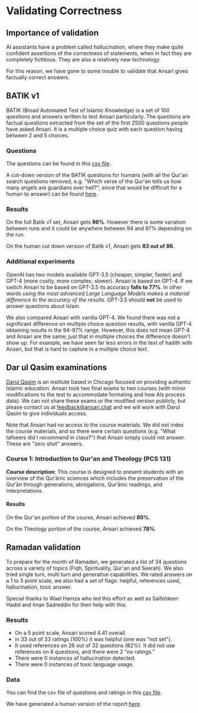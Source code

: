 # Validating Correctness

## Importance of validation

AI assistants have a problem called _hallucination_, where they make quite confident assertions of the correctness of statements, when in fact they are completely fictitious. They are also a relatively new technology. 

For this reason, we have gone to some trouble to validate that Ansari gives factually correct answers. 

## BATIK v1 

BATIK (Broad Automated Test of Islamic Knowledge) is a set of 100 questions and answers written to test Ansari particularly. The questions are factual questions extracted from the set of the first 2500 questions people have asked Ansari. It is a multiple choice quiz with each question having between 2 and 5 choices. 

### Questions

The questions can be found in this [csv file](https://github.com/waleedkadous/ansari-backend/blob/main/evals/batik/batik-v1.csv).

A cut-down version of the BATIK questions for humans (with all the Qur'an search questions removed, e.g. "Which verse of the Qur'an tells us how many angels are guardians over hell?", since that would be difficult for a human to answer) can be found [here](https://quizizz.com/join?gc=83764841). 

### Results

On the full Batik v1 set, Ansari gets **96%**. However there is some variation between runs and it could be anywhere between 94 and 97% depending on the run. 

On the human cut down version of Batik v1, Ansari gets **83 out of 86**. 

### Additional experiments

OpenAI has two models available GPT-3.5 (cheaper, simpler, faster) and GPT-4 (more costly, more complex, slower). Ansari is based on GPT-4. If we switch Ansari to be based on GPT-3.5 its accuracy **falls to 77%**. In other words _using the most advanced Large Language Models makes a material difference to the accuracy of the results_. GPT-3.5 should **not** be used to answer questions about Islam. 

We also compared Ansari with vanilla GPT-4. We found there was not a significant difference on multiple choice question results, with vanilla GPT-4 obtaining results in the 94-97% range. However, this does not mean GPT-4 and Ansari are the same; just that in multiple choices the difference doesn't show up. For example, we have seen far less errors in the text of hadith with Ansari, but that is hard to capture in a multiple choice text. 

## Dar ul Qasim examinations

[Darul Qasim](https://darulqasim.org/) is an institute based in Chicago focused on providing authentic Islamic education. Ansari took two final exams to two courses (with minor modifications to the test to accommodate formating and how AIs process data). We can not share these exams or the modified version publicly, but please contact us at [feedback@ansari.chat](mailto:feedback@ansari.chat) and we will work with Darul Qasim to give individuals access. 

Note that Ansari had no access to the course materials. We did not index the course materials, and so there were certain questions (e.g. "What tafseers did I recommend in class?") that Ansari simply could not answer. These are "zero shot" answers. 

### Course 1: Introduction to Qur'an and Theology (PCS 131)

**Course description**: This course is designed to present students with an overview of the Qurʾānic sciences which includes the preservation of the Qurʾān through generations, abrogations, Qurʾānic readings, and interpretations.

#### Results

On the Qur'an portion of the course, Ansari achieved **80%**. 

On the Theology portion of the course, Ansari achieved **78%**. 

## Ramadan validation

To prepare for the month of Ramadan, we generated a list of 34 questions across a variety of topics (Fiqh, Spirituality, Qur'an and Seerah). We also tried single turn, multi turn and generative capabilities. We rated answers on a 1 to 5 point scale, we also had a set of flags: helpful, references used, hallucination, toxic answer. 

Special thanks to Wael Hamza who led this effort as well as Saifeldeen Hadid and Iman Sadreddin for their help with this. 

### Results

- On a 5 point scale, Ansari scored 4.41 overall. 
- in 33 out of 33 ratings (100%) it was helpful (one was "not set"). 
- It used references on 26 out of 32 questions (82%). It did not use references on 6 questions, and there were 2 "no ratings." 
- There were 0 instances of hallucination detected.  
- There were 0 instances of toxic language usage. 

### Data

You can find the csv file of questions and ratings in this [csv file](https://github.com/waleedkadous/ansari-backend/blob/api-v2/evals/ramadan/questions_answers_eval.csv). 

We have generated a human version of the report [here](ramadan-results.md). 